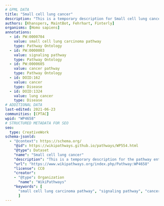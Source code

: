 ```yaml
---
# GPML DATA
title: "Small cell lung cancer"
description: "This is a temporary description for Small cell lung cancer"
authors: [Khanspers, MaintBot, Fehrhart, Finterly]
organisms: [Homo sapiens]
annotations:
  - id: PW:0000704
    value: small cell lung carcinoma pathway
    type: Pathway Ontology
  - id: PW:0000003
    value: signaling pathway
    type: Pathway Ontology
  - id: PW:0000605
    value: cancer pathway
    type: Pathway Ontology
  - id: DOID:162
    value: cancer
    type: Disease
  - id: DOID:1324
    value: lung cancer
    type: Disease
# ADDITIONAL DATA
last-edited: 2021-06-23
communities: [CPTAC]
wpid: "WP4658"
# STRUCTURED METADATA FOR SEO
seo:
  type: CreativeWork
schema-jsonld:
  - "@context": https://schema.org/
    "@id": https://wikipathways.github.io/pathways/WP554.html
    "@type": Dataset
    "name": "Small cell lung cancer"
    "description": "This is a temporary description for the pathway entitled: Small cell lung cancer"
    "url": "https://www.wikipathways.org/index.php/Pathway:WP4658"
    "license": CC0
    "creator":
    - "@type": Organization
      "name": "WikiPathways"
    "keywords": [
      "small cell lung carcinoma pathway", "signaling pathway", "cancer pathway", "cancer", "lung cancer",
      ]
---
```

